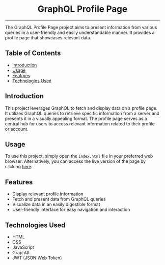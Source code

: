 # <div align="center">GraphQL Profile Page</div>

---

The GraphQL Profile Page project aims to present information from various queries in a user-friendly and easily understandable manner. It provides a profile page that showcases relevant data.

## Table of Contents
- [Introduction](#introduction)
- [Usage](#usage)
- [Features](#features)
- [Technologies Used](#technologies-used)


## Introduction
This project leverages GraphQL to fetch and display data on a profile page. It utilizes GraphQL queries to retrieve specific information from a server and presents it in a visually appealing format. The profile page serves as a central hub for users to access relevant information related to their profile or account.

## Usage
To use this project, simply open the `index.html` file in your preferred web browser. Alternatively, you can access the live version of the page by clicking [here](URLHERE).

## Features
- Display relevant profile information
- Fetch and present data from GraphQL queries
- Visualize data in an easily digestible format
- User-friendly interface for easy navigation and interaction

## Technologies Used
- HTML
- CSS
- JavaScript
- GraphQL
- JWT (JSON Web Token)
